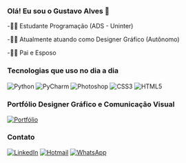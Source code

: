 ### Olá! Eu sou o Gustavo Alves 🧙

-👨‍🎓 Estudante Programação (ADS - Uninter)

-👩‍💻 Atualmente atuando como Designer Gráfico (Autônomo)

-👩‍👦 Pai e Esposo

### Tecnologias que uso no dia a dia

<img align="center" alt="Python" src="https://img.shields.io/badge/Python-14354C?style=for-the-badge&logo=python&logoColor=white"/> 
<img align="center" alt="PyCharm" src="https://img.shields.io/badge/PyCharm-000000.svg?&style=for-the-badge&logo=PyCharm&logoColor=white"/> 
<img align="center" alt="Photoshop" src="https://img.shields.io/badge/Adobe%20Photoshop-31A8FF?style=for-the-badge&logo=Adobe%20Photoshop&logoColor=black"/>
<img align="center" alt="CSS3" src="https://img.shields.io/badge/CSS-239120?&style=for-the-badge&logo=css3&logoColor=white"/>
<img align="center" alt="HTML5" src="https://img.shields.io/badge/HTML5-E34F26?style=for-the-badge&logo=html5&logoColor=white"/>
</div>

### Portfólio Designer Gráfico e Comunicação Visual
[![Portfólio](https://img.shields.io/badge/Google_Cloud-4285F4?style=for-the-badge&logo=google-cloud&logoColor=white)](https://photos.app.goo.gl/K1vDMut953iwmRcT8/)

### Contato
[![LinkedIn](https://img.shields.io/badge/LinkedIn-0077B5?style=for-the-badge&logo=linkedin&logoColor=white)](https://www.linkedin.com/in/gustavo-alves-lima-78a871180/)
[![Hotmail](https://img.shields.io/badge/Microsoft_Outlook-0078D4?style=for-the-badge&logo=microsoft-outlook&logoColor=white)](mailto:gu_alveslima@hotmail.com/)
[![WhatsApp](https://img.shields.io/badge/WhatsApp-25D366?style=for-the-badge&logo=whatsapp&logoColor=white)](https://wa.me/message/NQFTTPAOXB7LK1/)


